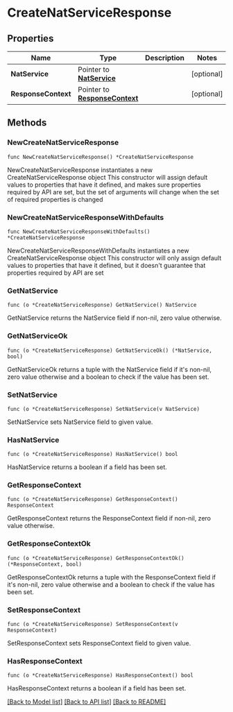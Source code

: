 # CreateNatServiceResponse

## Properties

Name | Type | Description | Notes
------------ | ------------- | ------------- | -------------
**NatService** | Pointer to [**NatService**](NatService.md) |  | [optional] 
**ResponseContext** | Pointer to [**ResponseContext**](ResponseContext.md) |  | [optional] 

## Methods

### NewCreateNatServiceResponse

`func NewCreateNatServiceResponse() *CreateNatServiceResponse`

NewCreateNatServiceResponse instantiates a new CreateNatServiceResponse object
This constructor will assign default values to properties that have it defined,
and makes sure properties required by API are set, but the set of arguments
will change when the set of required properties is changed

### NewCreateNatServiceResponseWithDefaults

`func NewCreateNatServiceResponseWithDefaults() *CreateNatServiceResponse`

NewCreateNatServiceResponseWithDefaults instantiates a new CreateNatServiceResponse object
This constructor will only assign default values to properties that have it defined,
but it doesn't guarantee that properties required by API are set

### GetNatService

`func (o *CreateNatServiceResponse) GetNatService() NatService`

GetNatService returns the NatService field if non-nil, zero value otherwise.

### GetNatServiceOk

`func (o *CreateNatServiceResponse) GetNatServiceOk() (*NatService, bool)`

GetNatServiceOk returns a tuple with the NatService field if it's non-nil, zero value otherwise
and a boolean to check if the value has been set.

### SetNatService

`func (o *CreateNatServiceResponse) SetNatService(v NatService)`

SetNatService sets NatService field to given value.

### HasNatService

`func (o *CreateNatServiceResponse) HasNatService() bool`

HasNatService returns a boolean if a field has been set.

### GetResponseContext

`func (o *CreateNatServiceResponse) GetResponseContext() ResponseContext`

GetResponseContext returns the ResponseContext field if non-nil, zero value otherwise.

### GetResponseContextOk

`func (o *CreateNatServiceResponse) GetResponseContextOk() (*ResponseContext, bool)`

GetResponseContextOk returns a tuple with the ResponseContext field if it's non-nil, zero value otherwise
and a boolean to check if the value has been set.

### SetResponseContext

`func (o *CreateNatServiceResponse) SetResponseContext(v ResponseContext)`

SetResponseContext sets ResponseContext field to given value.

### HasResponseContext

`func (o *CreateNatServiceResponse) HasResponseContext() bool`

HasResponseContext returns a boolean if a field has been set.


[[Back to Model list]](../README.md#documentation-for-models) [[Back to API list]](../README.md#documentation-for-api-endpoints) [[Back to README]](../README.md)


